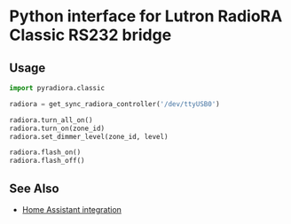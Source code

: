 # Python interface for Lutron RadioRA Classic RS232 bridge


## Usage

```python
import pyradiora.classic

radiora = get_sync_radiora_controller('/dev/ttyUSB0')

radiora.turn_all_on()
radiora.turn_on(zone_id)
radiora.set_dimmer_level(zone_id, level)

radiora.flash_on()
radiora.flash_off()
```

## See Also

* [Home Assistant integration](https://www.home-assistant.io/integrations/monoprice/)
